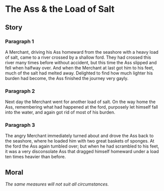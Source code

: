 
# The Ass & the Load of Salt

## Story


### Paragraph 1

A Merchant, driving his Ass homeward from the seashore with a heavy load of salt, came to a river crossed by a shallow ford. They had crossed this river many times before without accident, but this time the Ass slipped and fell when halfway over. And when the Merchant at last got him to his feet, much of the salt had melted away. Delighted to find how much lighter his burden had become, the Ass finished the journey very gayly.



### Paragraph 2

Next day the Merchant went for another load of salt. On the way home the Ass, remembering what had happened at the ford, purposely let himself fall into the water, and again got rid of most of his burden.



### Paragraph 3

The angry Merchant immediately turned about and drove the Ass back to the seashore, where he loaded him with two great baskets of sponges. At the ford the Ass again tumbled over; but when he had scrambled to his feet, it was a very disconsolate Ass that dragged himself homeward under a load ten times heavier than before.



## Moral

_The same measures will not suit all circumstances._

